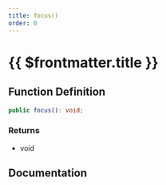 ```yaml
---
title: focus()
order: 0
---
```


# {{ $frontmatter.title }}

## Function Definition

```ts
public focus(): void;
```

### Returns

* void

## Documentation

<!--@include: ./parts/focus.md-->
